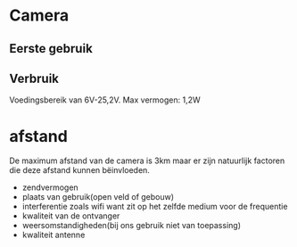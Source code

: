 # Camera


## Eerste gebruik

## Verbruik
Voedingsbereik van 6V-25,2V.
Max vermogen: 1,2W

# afstand
De maximum afstand van de camera is 3km maar er zijn natuurlijk factoren die deze afstand kunnen bëinvloeden.
- zendvermogen
- plaats van gebruik(open veld of gebouw)
- interferentie zoals wifi want zit op het zelfde medium voor de frequentie
- kwaliteit van de ontvanger
- weersomstandigheden(bij ons gebruik niet van toepassing)
- kwaliteit antenne
